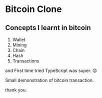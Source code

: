 # Bitcoin Clone

## Concepts I learnt in bitcoin

1. Wallet
2. Mining
3. Chain
4. Hash
5. Transactions

and First time tried TypeScript was super. 😍

Small demonstration of bitcoin transaction.


thank you.